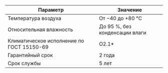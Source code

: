 | Параметр                                                                       | Значение                                                                                                                                                                                                                                                             |
|--------------------------------------------------------------------------------|----------------------------------------------------------------------------------------------------------------------------------------------------------------------------------------------------------------------------------------------------------------------|
| Температура воздуха                                                            | От −40 до +80 °С                                                                                                                                                                                                                                                     |
| Относительная влажность                                                        | До 95 %, без конденсации влаги                                                                                                                                                                                                                                       |
| Климатическое исполнение по ГОСТ 15150-69                                      |  O2.1*                                                                                                                                                                                                                                                               |
| Гарантийный срок                                                               | 2 года                                                                                                                                                                                                                                                               |
| Срок службы                                                                    | 5 лет                                                                                                                                                                                                                                                                |
